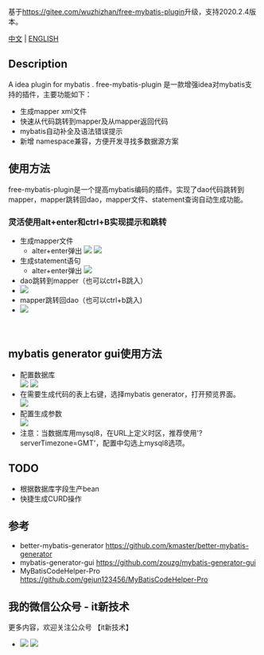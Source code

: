 基于<https://gitee.com/wuzhizhan/free-mybatis-plugin>升级，支持2020.2.4版本。

[中文](README.md) | 
[ENGLISH](README_EN.md)

## Description
A idea plugin for mybatis .
free-mybatis-plugin 是一款增强idea对mybatis支持的插件，主要功能如下：
- 生成mapper xml文件
- 快速从代码跳转到mapper及从mapper返回代码
- mybatis自动补全及语法错误提示
- 新增 namespace兼容，方便开发寻找多数据源方案

## 使用方法
free-mybatis-plugin是一个提高mybatis编码的插件。实现了dao代码跳转到mapper，mapper跳转回dao，mapper文件、statement查询自动生成功能。
### 灵活使用alt+enter和ctrl+B实现提示和跳转
- 生成mapper文件
    - alter+enter弹出
![](https://images.gitee.com/uploads/images/2020/0121/151849_26a01dec_131460.png)
![](https://images.gitee.com/uploads/images/2020/0121/151849_59d74c18_131460.jpeg)
- 生成statement语句
    - alter+enter弹出
![](https://images.gitee.com/uploads/images/2020/0121/151849_594bfd4d_131460.jpeg)
- dao跳转到mapper（也可以ctrl+B跳入）
- ![](https://images.gitee.com/uploads/images/2020/0121/151850_9821ea07_131460.jpeg)
- mapper跳转回dao（也可以ctrl+b跳入)
- ![](https://images.gitee.com/uploads/images/2020/0121/151850_6ff9859f_131460.jpeg)
<br><br><br>
## mybatis generator gui使用方法
- 配置数据库<br>
![](https://images.gitee.com/uploads/images/2020/0121/151850_7decd93e_131460.png)
![](https://images.gitee.com/uploads/images/2020/0121/151849_3b35abd0_131460.png)
- 在需要生成代码的表上右键，选择mybatis generator，打开预览界面。 <br>
![](https://images.gitee.com/uploads/images/2020/0121/151849_6552ab20_131460.png)
- 配置生成参数<br>
![](https://images.gitee.com/uploads/images/2020/0121/151849_7fd4ada5_131460.png)
- 注意：当数据库用mysql8，在URL上定义时区，推荐使用'?serverTimezone=GMT'，配置中勾选上mysql8选项。<br>
   
## TODO
- 根据数据库字段生产bean
- 快捷生成CURD操作

## 参考
- better-mybatis-generator https://github.com/kmaster/better-mybatis-generator
- mybatis-generator-gui https://github.com/zouzg/mybatis-generator-gui
- MyBatisCodeHelper-Pro https://github.com/gejun123456/MyBatisCodeHelper-Pro
## 我的微信公众号 - it新技术
更多内容，欢迎关注公众号 【it新技术】
- ![](https://images.gitee.com/uploads/images/2020/0121/151850_6e6ac5da_131460.jpeg)
![](https://images.gitee.com/uploads/images/2020/0121/151850_003d690f_131460.jpeg)